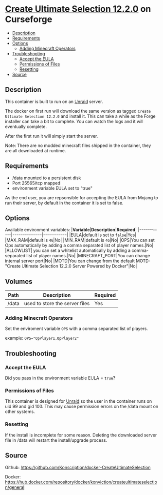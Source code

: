 # [Create Ultimate Selection 12.2.0](https://www.curseforge.com/minecraft/modpacks/create-ultimate-selection) on Curseforge

<!-- toc -->

- [Description](#description)
- [Requirements](#requirements)
- [Options](#options)
  * [Adding Minecraft Operators](#adding-minecraft-operators)
- [Troubleshooting](#troubleshooting)
  * [Accept the EULA](#accept-the-eula)
  * [Permissions of Files](#permissions-of-files)
  * [Resetting](#resetting)
- [Source](#source)

<!-- tocstop -->

## Description

This container is built to run on an [Unraid](https://unraid.net) server.

The docker on first run will download the same version as tagged `Create Ultimate Selection 12.2.0` and install it.  This can take a while as the Forge installer can take a bit to complete.  You can watch the logs and it will eventually complete.

After the first run it will simply start the server.

Note: There are no modded minecraft files shipped in the container, they are all downloaded at runtime.

## Requirements

* /data mounted to a persistent disk
* Port 25565/tcp mapped
* environment variable EULA set to "true"

As the end user, you are repsonsible for accepting the EULA from Mojang to run their server, by default in the container it is set to false.

## Options

Available environment variables:
|**Variable**|**Description**|**Required**|
|------------|---------------|------------|
|EULA|default is set to `false`|Yes|
|MAX_RAM|default is `4G`|No|
|MIN_RAM|default is `4G`|No|
|OPS|You can set Ops automatically by adding a comma separated list of player names.|No|
|ALLOWLIST| you can set a whitelist automatically by adding a comma-separated list of player names.|No|
|MINECRAFT_PORT|You can change internal server port|No|
|MOTD|You can change from the default MOTD: "Create Ultimate Selection 12.2.0 Server Powered by Docker"|No|

## Volumes
|**Path**|**Description**|**Required**|
|--------|---------------|------------|
|/data|used to store the server files|Yes|

### Adding Minecraft Operators

Set the enviroment variable `OPS` with a comma separated list of players.

example:
`OPS="OpPlayer1,OpPlayer2"`

## Troubleshooting

### Accept the EULA
Did you pass in the environment variable EULA = `true`?

### Permissions of Files
This container is designed for [Unraid](https://unraid.net) so the user in the container runs on uid 99 and gid 100.  This may cause permission errors on the /data mount on other systems.

### Resetting
If the install is incomplete for some reason.  Deleting the downloaded server file in /data will restart the install/upgrade process.

## Source
Github: https://github.com/Konscription/docker-CreateUltimateSelection

Docker: https://hub.docker.com/repository/docker/konviction/createultimateselection/general